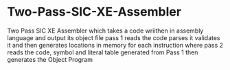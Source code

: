 # Two-Pass-SIC-XE-Assembler
Two Pass SIC XE Assembler which takes a code wriithen in assembly language and output its object file
pass 1 reads the code parses it validates it and then generates locations in memory for each
instruction where pass 2 reads the code, symbol and literal table
generated from Pass 1 then generates the Object Program
